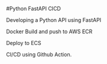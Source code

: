 #Python FastAPI CICD

Developing a Python API using FastAPI

Docker Build and push to AWS ECR

Deploy to ECS

CI/CD using Github Action.
